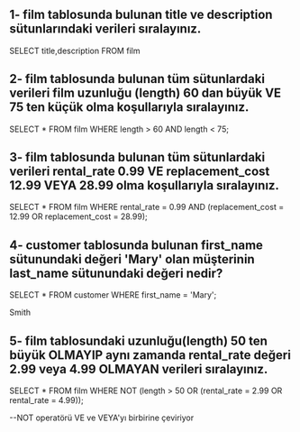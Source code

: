 ## 1- film tablosunda bulunan title ve description sütunlarındaki verileri sıralayınız.
SELECT title,description FROM film 

## 2- film tablosunda bulunan tüm sütunlardaki verileri film uzunluğu (length) 60 dan büyük VE 75 ten küçük olma koşullarıyla sıralayınız.

SELECT * FROM film 
WHERE length > 60 AND length < 75;

## 3- film tablosunda bulunan tüm sütunlardaki verileri rental_rate 0.99 VE replacement_cost 12.99 VEYA 28.99 olma koşullarıyla sıralayınız.

SELECT * FROM film 
WHERE rental_rate = 0.99 AND (replacement_cost = 12.99 OR replacement_cost = 28.99);

## 4- customer tablosunda bulunan first_name sütunundaki değeri 'Mary' olan müşterinin last_name sütunundaki değeri nedir?

SELECT * FROM customer
WHERE first_name = 'Mary';

Smith

## 5- film tablosundaki uzunluğu(length) 50 ten büyük OLMAYIP aynı zamanda rental_rate değeri 2.99 veya 4.99 OLMAYAN verileri sıralayınız.

SELECT * FROM film
WHERE NOT (length > 50 OR (rental_rate = 2.99 OR rental_rate = 4.99));

--NOT operatörü VE ve VEYA'yı birbirine çeviriyor
